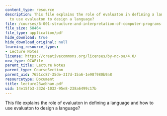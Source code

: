 ```yaml
---
content_type: resource
description: This file explains the role of evaluaton in defining a language and how
  to use evaluaton to design a language?
file: /courses/6-001-structure-and-interpretation-of-computer-programs-spring-2005/14e15fb3332d103295e8238a6499c17b_lecture23webhan.pdf
file_size: 68464
file_type: application/pdf
hide_download: true
hide_download_original: null
learning_resource_types:
- Lecture Notes
license: https://creativecommons.org/licenses/by-nc-sa/4.0/
ocw_type: OCWFile
parent_title: Lecture Notes
parent_type: CourseSection
parent_uid: 7651cc87-35de-317d-15a6-1e98f980b9a8
resourcetype: Document
title: lecture23webhan.pdf
uid: 14e15fb3-332d-1032-95e8-238a6499c17b
---
```

This file explains the role of evaluaton in defining a language and how to use evaluaton to design a language?